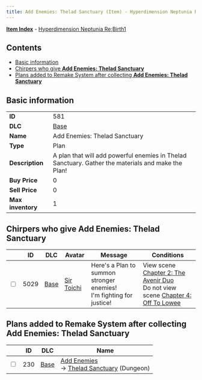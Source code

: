 ```yaml
---
title: Add Enemies: Thelad Sanctuary (Item) - Hyperdimension Neptunia Re;Birth1
---
```


[**Item Index**](/neptunia/rb1/item/index.html) - [Hyperdimension Neptunia Re;Birth1](/neptunia/rb1)

## Contents

- [Basic information](#basic-information)
- [Chirpers who give **Add Enemies: Thelad Sanctuary**](#chirpers-who-give-add-enemies-thelad-sanctuary)
- [Plans added to Remake System after collecting **Add Enemies: Thelad Sanctuary**](#plans-added-to-remake-system-after-collecting-add-enemies-thelad-sanctuary)
## Basic information

|   |   |
| -- | -- |
| **ID** | 581 |
| **DLC** | [Base](/neptunia/rb1/dlc/1-base.html) |
| **Name** | Add Enemies: Thelad Sanctuary |
| **Type** | Plan |
| **Description** | A plan that will add powerful enemies in Thelad Sanctuary. Gather the materials and make the Plan! |
| **Buy Price** | 0 |
| **Sell Price** | 0 |
| **Max inventory** | 1 |


## Chirpers who give **Add Enemies: Thelad Sanctuary**

|    | ID | DLC | Avatar | Message | Conditions |
| -- | -- | --- | ------ | ------- | ---------- |
| <input type="checkbox" id="rb1-chirper-event-1-5029" class="trackbox" /> | 5029 | [Base](/neptunia/rb1/dlc/1-base.html) | [Sir Toichi](/neptunia/rb1/undefined/1-220-sir-toichi.html) | Here's a Plan to summon stronger enemies!<br />I'm fighting for justice! | View scene [Chapter 2: The Avenir Duo](/neptunia/rb1/scene/1-216-chapter-2-the-avenir-duo.html)<br />Do not view scene [Chapter 4: Off To Lowee](/neptunia/rb1/scene/1-401-chapter-4-off-to-lowee.html) |


## Plans added to Remake System after collecting **Add Enemies: Thelad Sanctuary**

|    | ID | DLC | Name |
| -- | -- | --- | ---- |
| <input type="checkbox" id="rb1-remake-1-230" class="trackbox" /> | 230 | [Base](/neptunia/rb1/dlc/1-base.html) | [Add Enemies](/neptunia/rb1/remake/1-230-add-enemies.html)<br /> → [Thelad Sanctuary](/neptunia/rb1/dungeon/1-5-thelad-sanctuary.html) (Dungeon) |
